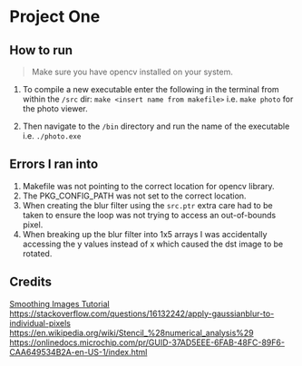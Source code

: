 # Project One

## How to run

> Make sure you have opencv installed on your system.

1. To compile a new executable enter the following in the terminal from within the `/src` dir:
   `make <insert name from makefile>` i.e. `make photo` for the photo viewer.

2. Then navigate to the `/bin` directory and run the name of the executable i.e. `./photo.exe`

<!-- ## Steps taken

1. Created `data`, `bin`, `src`, and `include` subdirectories.
2. Created `makefile` and installed Makefile Tools extension. Make sure the makefile is within the `src` directory.
3. Created `src/imgDisplay.cpp` using the [OpenCV tutorial](https://docs.opencv.org/4.5.1/db/deb/tutorial_display_image.html) for reading/writing images.
4. Added the `starry_night.jpg` sample image.
5. Run command `make photo` from within the `./src` directory.
6. `cd` into bin and run `./photo.exe`.
7. You can also run `./photo <path_to_image>` if you want to use your own image.

8. Used template from assignment to create `vidDisplay.cpp`.
9. Run command `make vid` from within `./src` directory.
10. `cd` into `bin/` and run `./vid.exe`. -->

## Errors I ran into

1. Makefile was not pointing to the correct location for opencv library.
2. The PKG_CONFIG_PATH was not set to the correct location.
3. When creating the blur filter using the `src.ptr` extra care had to be taken to ensure the loop was not trying to access an out-of-bounds pixel.
4. When breaking up the blur filter into 1x5 arrays I was accidentally accessing the y values instead of x which caused the dst image to be rotated.

## Credits

[Smoothing Images Tutorial](https://docs.opencv.org/3.4/dc/dd3/tutorial_gausian_median_blur_bilateral_filter.html)
https://stackoverflow.com/questions/16132242/apply-gaussianblur-to-individual-pixels
https://en.wikipedia.org/wiki/Stencil_%28numerical_analysis%29
https://onlinedocs.microchip.com/pr/GUID-37AD5EEE-6FAB-48FC-89F6-CAA649534B2A-en-US-1/index.html
